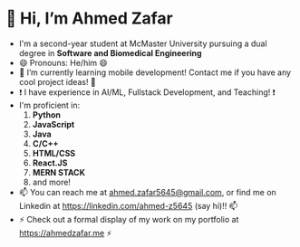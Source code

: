 # 👋 Hi, I’m Ahmed Zafar
- I'm a second-year student at McMaster University pursuing a dual degree in **Software and Biomedical Engineering**
- 😄 Pronouns: He/him 😄
- 🌱 I’m currently learning mobile development! Contact me if you have any cool project ideas! 🌱
- ❗ I have experience in AI/ML, Fullstack Development, and Teaching! ❗
- I'm proficient in:
   1. **Python**
   2. **JavaScript**
   3. **Java**
   4. **C/C++**
   5. **HTML/CSS**
   6. **React.JS**
   7. **MERN STACK**
   8. and more!
- 📫 You can reach me at ahmed.zafar5645@gmail.com, or find me on Linkedin at https://linkedin.com/ahmed-z5645 (say hi)!! 📫
- ⚡ Check out a formal display of my work on my portfolio at https://ahmedzafar.me ⚡

<!---
ahmed-z5645/ahmed-z5645 is a ✨ special ✨ repository because its `README.md` (this file) appears on your GitHub profile.
You can click the Preview link to take a look at your changes.
--->
